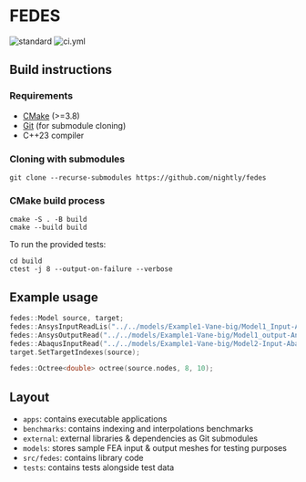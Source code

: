 # FEDES 

![standard](https://img.shields.io/badge/c%2B%2B-23-blue.svg)
![ci.yml](https://github.com/nightly/fedes/actions/workflows/ci.yml/badge.svg)

## Build instructions

### Requirements
- [CMake](https://cmake.org/) (>=3.8)
- [Git](https://git-scm.com/) (for submodule cloning)
- C++23 compiler

### Cloning with submodules 
```
git clone --recurse-submodules https://github.com/nightly/fedes
```

### CMake build process
```
cmake -S . -B build
cmake --build build
```

To run the provided tests:
```
cd build
ctest -j 8 --output-on-failure --verbose
```

## Example usage
```cpp
fedes::Model source, target;
fedes::AnsysInputReadLis("../../models/Example1-Vane-big/Model1_Input-Ansys.txt", source);
fedes::AnsysOutputRead("../../models/Example1-Vane-big/Model1_output-Ansys.txt", source);
fedes::AbaqusInputRead("../../models/Example1-Vane-big/Model2-Input-Abaqus.inp", target);
target.SetTargetIndexes(source);

fedes::Octree<double> octree(source.nodes, 8, 10);
```

## Layout 
- `apps`: contains executable applications 
- `benchmarks`: contains indexing and interpolations benchmarks 
- `external`: external libraries & dependencies as Git submodules 
- `models`: stores sample FEA input & output meshes for testing purposes 
- `src/fedes`: contains library code 
- `tests`: contains tests alongside test data
